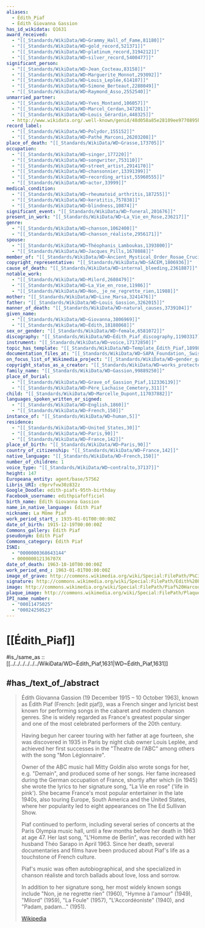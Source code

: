 ```yaml
---
aliases:
  - Édith_Piaf
  - Édith Giovanna Gassion
has_id_wikidata: Q1631
award_received:
  - "[[_Standards/WikiData/WD~Grammy_Hall_of_Fame,81180]]"
  - "[[_Standards/WikiData/WD~gold_record,521371]]"
  - "[[_Standards/WikiData/WD~platinum_record,3194212]]"
  - "[[_Standards/WikiData/WD~silver_record,5400477]]"
significant_person:
  - "[[_Standards/WikiData/WD~Jean_Cocteau,83158]]"
  - "[[_Standards/WikiData/WD~Marguerite_Monnot,293092]]"
  - "[[_Standards/WikiData/WD~Louis_Leplée,614107]]"
  - "[[_Standards/WikiData/WD~Simone_Berteaut,2288049]]"
  - "[[_Standards/WikiData/WD~Raymond_Asso,2552540]]"
unmarried_partner:
  - "[[_Standards/WikiData/WD~Yves_Montand,106057]]"
  - "[[_Standards/WikiData/WD~Marcel_Cerdan,347201]]"
  - "[[_Standards/WikiData/WD~Louis_Gérardin,448325]]"
  - http://www.wikidata.org/.well-known/genid/48d058a85e28109ee9770895beab19f5
record_label:
  - "[[_Standards/WikiData/WD~Polydor,155152]]"
  - "[[_Standards/WikiData/WD~Pathé_Marconi,26203208]]"
place_of_death: "[[_Standards/WikiData/WD~Grasse,173705]]"
occupation:
  - "[[_Standards/WikiData/WD~singer,177220]]"
  - "[[_Standards/WikiData/WD~songwriter,753110]]"
  - "[[_Standards/WikiData/WD~street_artist,2914170]]"
  - "[[_Standards/WikiData/WD~chansonnier,13391399]]"
  - "[[_Standards/WikiData/WD~recording_artist,55960555]]"
  - "[[_Standards/WikiData/WD~actor,33999]]"
medical_condition:
  - "[[_Standards/WikiData/WD~rheumatoid_arthritis,187255]]"
  - "[[_Standards/WikiData/WD~keratitis,757838]]"
  - "[[_Standards/WikiData/WD~blindness,10874]]"
significant_event: "[[_Standards/WikiData/WD~funeral,201676]]"
present_in_work: "[[_Standards/WikiData/WD~La_Vie_en_Rose,236217]]"
genre:
  - "[[_Standards/WikiData/WD~chanson,1062400]]"
  - "[[_Standards/WikiData/WD~chanson_réaliste,2956171]]"
spouse:
  - "[[_Standards/WikiData/WD~Théophanis_Lamboukas,1393800]]"
  - "[[_Standards/WikiData/WD~Jacques_Pills,1678088]]"
member_of: "[[_Standards/WikiData/WD~Ancient_Mystical_Order_Rosae_Crucis,1759864]]"
copyright_representative: "[[_Standards/WikiData/WD~SACEM,1806936]]"
cause_of_death: "[[_Standards/WikiData/WD~internal_bleeding,2361887]]"
notable_work:
  - "[[_Standards/WikiData/WD~Milord,2608479]]"
  - "[[_Standards/WikiData/WD~La_Vie_en_rose,11986]]"
  - "[[_Standards/WikiData/WD~Non,_je_ne_regrette_rien,11988]]"
mother: "[[_Standards/WikiData/WD~Line_Marsa,3241476]]"
father: "[[_Standards/WikiData/WD~Louis_Gassion,3262015]]"
manner_of_death: "[[_Standards/WikiData/WD~natural_causes,3739104]]"
given_name:
  - "[[_Standards/WikiData/WD~Giovanna,3806969]]"
  - "[[_Standards/WikiData/WD~Édith,18188068]]"
sex_or_gender: "[[_Standards/WikiData/WD~female,6581072]]"
discography: "[[_Standards/WikiData/WD~Édith_Piaf_discography,11903317]]"
instrument: "[[_Standards/WikiData/WD~voice,17172850]]"
topic_has_template: "[[_Standards/WikiData/WD~Template_Édith_Piaf,18998338]]"
documentation_files_at: "[[_Standards/WikiData/WD~SAPA_Foundation,_Swiss_Archive_of_the_Performing_Arts,50920401]]"
on_focus_list_of_Wikimedia_project: "[[_Standards/WikiData/WD~gender_gap_on_Dutch_Wikipedia,60687720]]"
copyright_status_as_a_creator: "[[_Standards/WikiData/WD~works_protected_by_copyrights,73555012]]"
family_name: "[[_Standards/WikiData/WD~Gassion,99889250]]"
place_of_burial:
  - "[[_Standards/WikiData/WD~Grave_of_Gassion_Piaf,112336139]]"
  - "[[_Standards/WikiData/WD~Père_Lachaise_Cemetery,311]]"
child: "[[_Standards/WikiData/WD~Marcelle_Dupont,117037882]]"
languages_spoken_written_or_signed:
  - "[[_Standards/WikiData/WD~English,1860]]"
  - "[[_Standards/WikiData/WD~French,150]]"
instance_of: "[[_Standards/WikiData/WD~human,5]]"
residence:
  - "[[_Standards/WikiData/WD~United_States,30]]"
  - "[[_Standards/WikiData/WD~Paris,90]]"
  - "[[_Standards/WikiData/WD~France,142]]"
place_of_birth: "[[_Standards/WikiData/WD~Paris,90]]"
country_of_citizenship: "[[_Standards/WikiData/WD~France,142]]"
native_language: "[[_Standards/WikiData/WD~French,150]]"
number_of_children: 1
voice_type: "[[_Standards/WikiData/WD~contralto,37137]]"
height: 147
Europeana_entity: agent/base/57562
Libris_URI: c9prvfvw30z832z
Google_Doodle: edith-piafs-95th-birthday
Facebook_username: edithpiafofficiel
birth_name: Édith Giovanna Gassion
name_in_native_language: Édith Piaf
nickname: La Môme Piaf
work_period_start_: 1935-01-01T00:00:00Z
date_of_birth: 1915-12-19T00:00:00Z
Commons_gallery: Édith Piaf
pseudonym: Édith Piaf
Commons_category: Édith Piaf
ISNI:
  - "0000000368643144"
  - 000000012136707X
date_of_death: 1963-10-10T00:00:00Z
work_period_end_: 1963-01-01T00:00:00Z
image_of_grave: http://commons.wikimedia.org/wiki/Special:FilePath/P%C3%A8re-Lachaise%20-%20Division%2097%20-%20Piaf%2001.jpg
signature: http://commons.wikimedia.org/wiki/Special:FilePath/Edith%20Piaf%20Signature.svg
image: http://commons.wikimedia.org/wiki/Special:FilePath/Piaf%20Harcourt%201946%202.jpg
plaque_image: http://commons.wikimedia.org/wiki/Special:FilePath/Plaque%20%C3%89dith%20Piaf%2C%2067%20boulevard%20Lannes%2C%20Paris%2016.jpg
IPI_name_number:
  - "00011475025"
  - "00024250523"
---
```


# [[Édith_Piaf]] 

#is_/same_as :: [[../../../../../../WikiData/WD~Édith_Piaf,1631|WD~Édith_Piaf,1631]] 

## #has_/text_of_/abstract 

> Édith Giovanna Gassion (19 December 1915 – 10 October 1963), 
> known as Édith Piaf (French: [edit pjaf]), was a French singer and lyricist 
> best known for performing songs in the cabaret and modern chanson genres. 
> She is widely regarded as France's greatest popular singer 
> and one of the most celebrated performers of the 20th century.
>
> Having begun her career touring with her father at age fourteen, 
> she was discovered in 1935 in Paris by night club owner Louis Leplée, 
> and achieved her first successes in the "Theatre de l'ABC" 
> among others with the song "Mon Légionnaire". 
> 
> Owner of the ABC music hall Mitty Goldin 
> also wrote songs for her, e.g. "Demain", and produced some of her songs. 
> Her fame increased during the German occupation of France, shortly after which 
> (in 1945) she wrote the lyrics to her signature song, "La Vie en rose" ('life in pink'). 
> She became France's most popular entertainer in the late 1940s, 
> also touring Europe, South America and the United States, 
> where her popularity led to eight appearances on The Ed Sullivan Show.
>
> Piaf continued to perform, including several series of concerts at the Paris Olympia music hall, 
> until a few months before her death in 1963 at age 47. 
> Her last song, "L'Homme de Berlin", was recorded with her husband Théo Sarapo in April 1963. 
> Since her death, several documentaries 
> and films have been produced about Piaf's life as a touchstone of French culture.
>
> Piaf's music was often autobiographical, and she specialized in chanson réaliste 
> and torch ballads about love, loss and sorrow. 
> 
> In addition to her signature song, her most widely known songs include "Non, je ne regrette rien" (1960), "Hymne à l'amour" (1949), "Milord" (1959), "La Foule" (1957), "L'Accordéoniste" (1940), and "Padam, padam..." (1951).
>
> [Wikipedia](https://en.wikipedia.org/wiki/%C3%89dith%20Piaf) 

